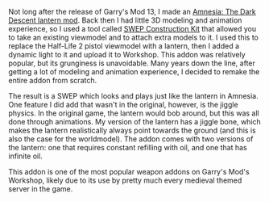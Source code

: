 Not long after the release of Garry's Mod 13, I made an [Amnesia: The Dark Descent lantern mod](https://steamcommunity.com/sharedfiles/filedetails/?id=130745441). Back then I had little 3D modeling and animation experience, so I used a tool called [SWEP Construction Kit](https://steamcommunity.com/sharedfiles/filedetails/?id=109724869) that allowed you to take an existing viewmodel and to attach extra models to it. I used this to replace the Half-Life 2 pistol viewmodel with a lantern, then I added a dynamic light to it and upload it to Workshop. This addon was relatively popular, but its grunginess is unavoidable. Many years down the line, after getting a lot of modeling and animation experience, I decided to remake the entire addon from scratch.

The result is a SWEP which looks and plays just like the lantern in Amnesia. One feature I did add that wasn't in the original, however, is the jiggle physics. In the original game, the lantern would bob around, but this was all done through animations. My version of the lantern has a jiggle bone, which makes the lantern realistically always point towards the ground (and this is also the case for the worldmodel). The addon comes with two versions of the lantern: one that requires constant refilling with oil, and one that has infinite oil.

This addon is one of the most popular weapon addons on Garry's Mod's Workshop, likely due to its use by pretty much every medieval themed server in the game. 
